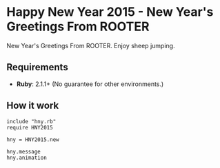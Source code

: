 # Happy New Year 2015 - New Year's Greetings From ROOTER

New Year's Greetings From ROOTER.
Enjoy sheep jumping.


## Requirements
- **Ruby**: 2.1.1+
(No guarantee for other environments.)


## How it work

    include "hny.rb"
    require HNY2015

    hny = HNY2015.new

    hny.message
    hny.animation



